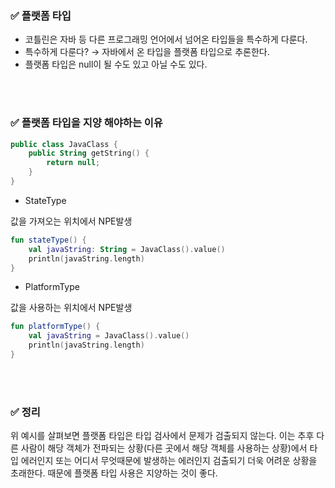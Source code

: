 ### ✅ 플랫폼 타입

- 코틀린은 자바 등 다른 프로그래밍 언어에서 넘어온 타입들을 특수하게 다룬다.
- 특수하게 다룬다? → 자바에서 온 타입을 플랫폼 타입으로 추론한다.
- 플랫폼 타입은 null이 될 수도 있고 아닐 수도 있다.

<br><br>

### ✅ 플랫폼 타입을 지양 해야하는 이유

```kotlin
public class JavaClass {
    public String getString() {
        return null;
    }
}
```

- StateType

값을 가져오는 위치에서 NPE발생

```kotlin
fun stateType() {
    val javaString: String = JavaClass().value()
    println(javaString.length)
}
```

- PlatformType

값을 사용하는 위치에서 NPE발생

```kotlin
fun platformType() {
    val javaString = JavaClass().value() 
    println(javaString.length)
}
```


<br><br>

### ✅ 정리

위 예시를 살펴보면 플랫폼 타입은 타입 검사에서 문제가 검출되지 않는다. 
이는 추후 다른 사람이 해당 객체가 전파되는 상황(다른 곳에서 해당 객체를 사용하는 상황)에서 
타입 에러인지 또는 어디서 무엇때문에 발생하는 에러인지 검출되기 더욱 어려운 상황을 초래한다. 
때문에 플랫폼 타입 사용은 지양하는 것이 좋다.